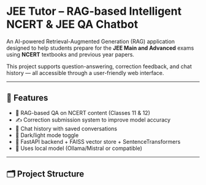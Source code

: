 # JEE Tutor – RAG-based Intelligent NCERT & JEE QA Chatbot

An AI-powered Retrieval-Augmented Generation (RAG) application designed to help students prepare for the **JEE Main and Advanced** exams using **NCERT** textbooks and previous year papers.

This project supports question-answering, correction feedback, and chat history — all accessible through a user-friendly web interface.

---

## 🔧 Features

- 📘 RAG-based QA on NCERT content (Classes 11 & 12)
- ✍️ Correction submission system to improve model accuracy
- 💬 Chat history with saved conversations
- 🌙 Dark/light mode toggle
- 🚀 FastAPI backend + FAISS vector store + SentenceTransformers
- 🧠 Uses local model (Ollama/Mistral or compatible)

---

## 🗂️ Project Structure


